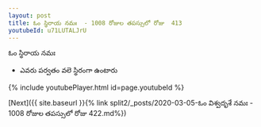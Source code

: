 ```yaml
---
layout: post
title: ఓం స్థిరాయ నమః  - 1008 రోజుల తపస్సులో రోజు  413
youtubeId: u71LUTALJrU
---
```

 
 
 ఓం స్థిరాయ నమః  
 
 -  ఎవరు పర్వతం వలె స్థిరంగా ఉంటారు 
 
  
 
  
 
 
 
 
 
 


{% include youtubePlayer.html id=page.youtubeId %}
 
[Next]({{ site.baseurl }}{% link  split2/_posts/2020-03-05-ఓం విశ్వదృశే నమః  - 1008 రోజుల తపస్సులో రోజు  422.md%})
 
